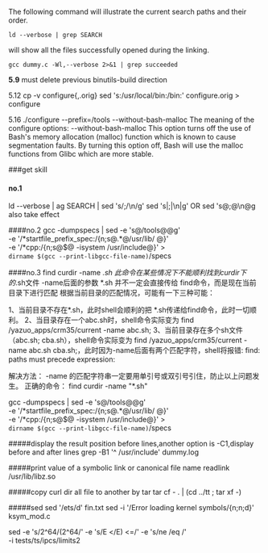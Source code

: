 The following command will illustrate the current search paths and their order.
```
ld --verbose | grep SEARCH
```

will show all the files successfully opened during the linking.
```
gcc dummy.c -Wl,--verbose 2>&1 | grep succeeded 
```

**5.9**
must delete previous binutils-build direction

5.12
cp -v configure{,.orig}
sed 's:/usr/local/bin:/bin:' configure.orig > configure

5.16
./configure --prefix=/tools --without-bash-malloc
The meaning of the configure options:
--without-bash-malloc
This option turns off the use of Bash's memory allocation (malloc) function which is known to cause segmentation faults. By turning this option off, Bash will use the malloc functions from Glibc which are more stable.



###get skill

#### no.1
ld --verbose | ag SEARCH | sed 's/;/\n/g'
sed 's|;|\n|g'  OR sed 's@;@\n@g also take effect

####no.2
gcc -dumpspecs | sed -e 's@/tools@@g'                   \
    -e '/\*startfile_prefix_spec:/{n;s@.*@/usr/lib/ @}' \
    -e '/\*cpp:/{n;s@$@ -isystem /usr/include@}' >      \
    `dirname $(gcc --print-libgcc-file-name)`/specs

####no.3
find curdir -name *.sh
此命令在某些情况下不能顺利找到curdir下的*.sh文件
-name后面的参数 *.sh 并不一定会直接传给 find命令，而是现在当前目录下进行匹配
根据当前目录的匹配情况，可能有一下三种可能：
 
1、当前目录不存在*.sh，此时shell会顺利的把 *.sh传递给find命令，此时一切顺利。
2、当目录存在一个abc.sh时，shell命令实际变为 find /yazuo_apps/crm35/current -name abc.sh;
3、当前目录存在多个sh文件（abc.sh; cba.sh），shell命令实际变为 find /yazuo_apps/crm35/current -name abc.sh cba.sh;，此时因为-name后面有两个匹配字符，shell将报错: find: paths must precede expression:

解决方法：
-name 的匹配字符串一定要用单引号或双引号引住，防止以上问题发生。
正确的命令：
find curdir -name "*.sh"

gcc -dumpspecs | sed -e 's@/tools@@g'                   \
    -e '/\*startfile_prefix_spec:/{n;s@.*@/usr/lib/ @}' \
    -e '/\*cpp:/{n;s@$@ -isystem /usr/include@}' >      \
    `dirname $(gcc --print-libgcc-file-name)`/specs

#####display the result position before lines,another option is -C1,display before and after lines
grep -B1 '^ /usr/include' dummy.log

#####print value of a symbolic link or canonical file name
readlink /usr/lib/libz.so

#####copy curl dir all file to another by tar
tar cf - . | (cd ../tt ; tar xf -)

#####sed
sed '/ets/d' fin.txt
sed -i '/Error loading kernel symbols/{n;n;d}' ksym_mod.c

sed -e 's/2^64/(2^64/' -e 's/E </E) <=/' -e 's/ne /eq /' \
    -i tests/ts/ipcs/limits2
